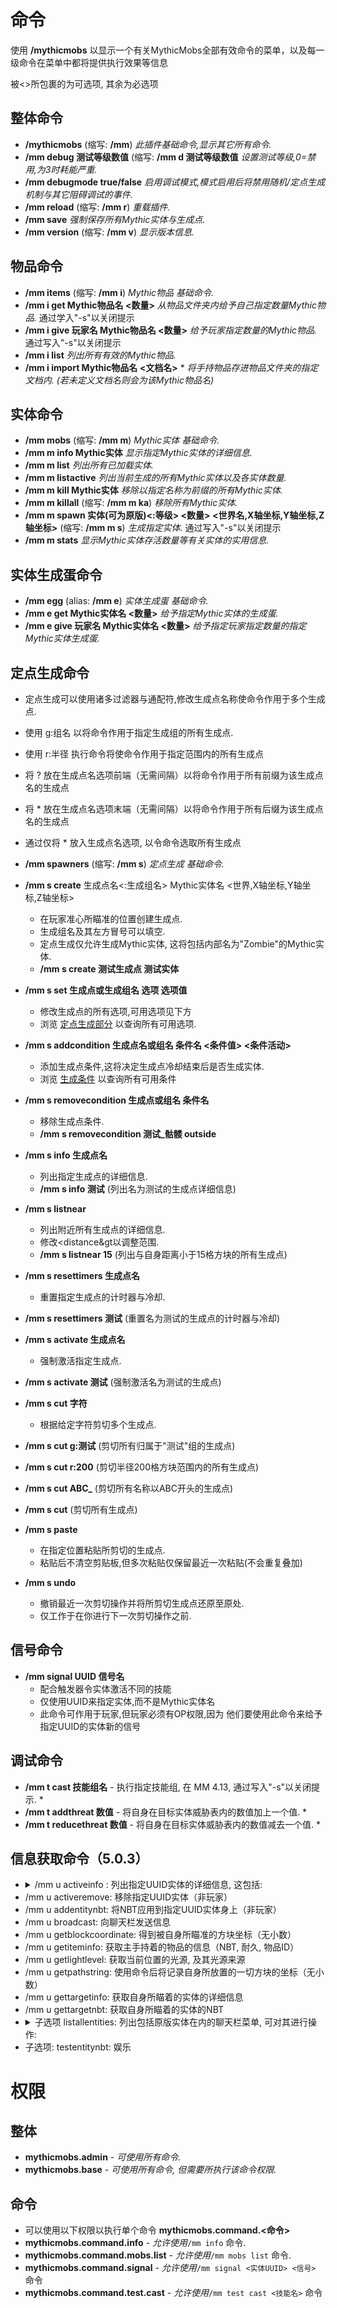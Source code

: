 # 命令

使用 **/mythicmobs** 以显示一个有关MythicMobs全部有效命令的菜单，以及每一级命令在菜单中都将提供执行效果等信息

被<>所包裹的为可选项, 其余为必选项

## 整体命令

* **/mythicmobs** (缩写: **/mm**) _此插件基础命令,显示其它所有命令._
* **/mm debug 测试等级数值** (缩写: **/mm d 测试等级数值** _设置测试等级,0=禁用,为3时耗能严重._
* **/mm debugmode true/false** _启用调试模式,模式启用后将禁用随机/定点生成机制与其它阻碍调试的事件._
* **/mm reload** (缩写: **/mm r**) _重载插件._
* **/mm save** _强制保存所有Mythic实体与生成点._
* **/mm version** (缩写: **/mm v**) _显示版本信息._

## 物品命令

* **/mm items** (缩写: **/mm i**) _Mythic物品 基础命令._
* **/mm i get Mythic物品名 <数量>** _从物品文件夹内给予自己指定数量Mythic物品._ 通过学入"-s"以关闭提示
* **/mm i give 玩家名 Mythic物品名 <数量>** _给予玩家指定数量的Mythic物品._ 通过写入"-s"以关闭提示
* **/mm i list** _列出所有有效的Mythic物品._
* **/mm i import Mythic物品名 <文档名>** \* _将手持物品存进物品文件夹的指定文档内. (若未定义文档名则会为该Mythic物品名)_

## 实体命令

* **/mm mobs** (缩写: **/mm m**) _Mythic实体 基础命令._
* **/mm m info Mythic实体** _显示指定Mythic实体的详细信息._
* **/mm m list** _列出所有已加载实体._
* **/mm m listactive** _列出当前生成的所有Mythic实体以及各实体数量._
* **/mm m kill Mythic实体**  _移除以指定名称为前缀的所有Mythic实体._
* **/mm m killall** (缩写: **/mm m ka**) _移除所有Mythic实体._
* **/mm m spawn 实体(可为原版)<:等级> <数量> <世界名,X轴坐标,Y轴坐标,Z轴坐标>** (缩写: **/mm m s**) _生成指定实体._ 通过写入"-s"以关闭提示
* **/mm m stats** _显示Mythic实体存活数量等有关实体的实用信息._

## 实体生成蛋命令

* **/mm egg** (alias: **/mm e**) _实体生成蛋 基础命令._
* **/mm e get Mythic实体名 <数量>** _给予指定Mythic实体的生成蛋._
* **/mm e give 玩家名 Mythic实体名 <数量>** _给予指定玩家指定数量的指定Mythic实体生成蛋._

## 定点生成命令

* 定点生成可以使用诸多过滤器与通配符,修改生成点名称使命令作用于多个生成点.
* 使用 g:组名 以将命令作用于指定生成组的所有生成点.
* 使用 r:半径 执行命令将使命令作用于指定范围内的所有生成点
* 将 ? 放在生成点名选项前端（无需间隔）以将命令作用于所有前缀为该生成点名的生成点
* 将 * 放在生成点名选项末端（无需间隔）以将命令作用于所有后缀为该生成点名的生成点
* 通过仅将 * 放入生成点名选项, 以令命令选取所有生成点

* **/mm spawners** (缩写: **/mm s**) _定点生成 基础命令._
* **/mm s create** 生成点名<:生成组名> Mythic实体名 <世界,X轴坐标,Y轴坐标,Z轴坐标>
  * 在玩家准心所瞄准的位置创建生成点.
  * 生成组名及其左方冒号可以填空.
  * 定点生成仅允许生成Mythic实体, 这将包括内部名为"Zombie"的Mythic实体.
  * **/mm s create 测试生成点 测试实体**
* **/mm s set 生成点或生成组名 选项 选项值**
  * 修改生成点的所有选项,可用选项见下方
  * 浏览 [定点生成部分](%E5%AE%9A%E7%82%B9%E7%94%9F%E6%88%90) 以查询所有可用选项.
* **/mm s addcondition 生成点名或组名 条件名 <条件值> <条件活动>**
  * 添加生成点条件,这将决定生成点冷却结束后是否生成实体.
  * 浏览 [生成条件](%E5%AE%9A%E7%82%B9%E7%94%9F%E6%88%90/%E6%9D%A1%E4%BB%B6) 以查询所有可用条件
* **/mm s removecondition 生成点或组名 条件名**
  * 移除生成点条件.
  * **/mm s removecondition 测试_骷髅 outside**
* **/mm s info 生成点名**
  * 列出指定生成点的详细信息.
  * **/mm s info 测试** (列出名为测试的生成点详细信息)
* **/mm s listnear <distance>**
  * 列出附近所有生成点的详细信息.
  * 修改<distance&gt以调整范围.
  * **/mm s listnear 15** (列出与自身距离小于15格方块的所有生成点)
* **/mm s resettimers 生成点名**
  * 重置指定生成点的计时器与冷却.
* **/mm s resettimers 测试** (重置名为测试的生成点的计时器与冷却)
* **/mm s activate 生成点名**
  * 强制激活指定生成点.
* **/mm s activate 测试** (强制激活名为测试的生成点)
* **/mm s cut 字符**
  * 根据给定字符剪切多个生成点.
* **/mm s cut g:测试** (剪切所有归属于"测试"组的生成点)
* **/mm s cut r:200** (剪切半径200格方块范围内的所有生成点)
* **/mm s cut ABC_** (剪切所有名称以ABC开头的生成点)
* **/mm s cut** (剪切所有生成点)
* **/mm s paste**
  * 在指定位置粘贴所剪切的生成点.
  * 粘贴后不清空剪贴板,但多次粘贴仅保留最近一次粘贴(不会重复叠加)
* **/mm s undo**
  * 撤销最近一次剪切操作并将所剪切生成点还原至原处.
  * 仅工作于在你进行下一次剪切操作之前.

## 信号命令

* **/mm signal UUID 信号名**
  * 配合触发器令实体激活不同的技能
  * 仅使用UUID来指定实体,而不是Mythic实体名
  * 此命令可作用于玩家,但玩家必须有OP权限,因为 他们要使用此命令来给予指定UUID的实体新的信号

## 调试命令

* **/mm t cast 技能组名** - 执行指定技能组, 在 MM 4.13, 通过写入"-s"以关闭提示. *
* **/mm t addthreat 数值** - 将自身在目标实体威胁表内的数值加上一个值. *
* **/mm t reducethreat 数值** - 将自身在目标实体威胁表内的数值减去一个值. *

## 信息获取命令（5.0.3）

* <details><summary>/mm u activeinfo <UUID>: 列出指定UUID实体的详细信息, 这包括:</summary>
  * 实体的UUID（UUID）<br>
  * 实体是否为有效的Mythic实体（Is Active MythicMob）<br>
  * 实体是否处在虚空（Is In Void List）<br>
  * 实体种类（EntityType）<br>
  * 实体内部名（MythicType）<br>
  * 实体所处世界, 视角（yaw, pitch）, 具体坐标（精确到小数点后14位）（Location）<br>
  * 实体等级（Level）<br>
  * 实体最大生命（TypeHealth）<br>
  * 实体等级额外生命（+LevelHealth）<br>
  * 实体当前生命（TargetHealth）<br>
  * 实体近身攻击伤害上下限（TypeDamage -1to-1表示原版默认）<br>
  * 实体近身攻击伤害（TargetDamage -1表示原版默认）<br>
  * 实体等级所提供的技能威力（+LevelPower）<br>
  * 实体最大技能威力（TargetPower）<br>
  * 实体的主人（Owner）<br>
  * 实体当前所处姿势（Current Stance）<br>
  * 实体是否拥有重力（Has Gravity）<br>
  * 实体是否拥有AI（Has AI）<br>
  * 实体是否被栓绳栓住（Is Leashed）<br>
  * 实体是否被读取为已死亡实体（Is Marked as Dead）<br>
  * 实体是否被读取为有效的实体（Is Marked as Valid）<br>
  * 实体是否启用威胁表（Using ThreatTable）</details>
* /mm u activeremove: 移除指定UUID实体（非玩家）
* /mm u addentitynbt: 将NBT应用到指定UUID实体身上（非玩家）
* /mm u broadcast: 向聊天栏发送信息
* /mm u getblockcoordinate: 得到被自身所瞄准的方块坐标（无小数）
* /mm u getiteminfo: 获取主手持着的物品的信息（NBT, 耐久, 物品ID）
* /mm u getlightlevel: 获取当前位置的光源, 及其光源来源
* /mm u getpathstring: 使用命令后将记录自身所放置的一切方块的坐标（无小数）
* /mm u gettargetinfo: 获取自身所瞄着的实体的详细信息
* /mm u gettargetnbt: 获取自身所瞄着的实体的NBT
* <details><summary>子选项 listallentities: 列出包括原版实体在内的聊天栏菜单, 可对其进行操作:</summary>
  * TP: 传送到该实体
  * Info: 列出详细信息
  * D: 删除该实体（非玩家）
  * TPHERE: 传送实体到自身
* 子选项: testentitynbt: 娱乐

# 权限

## 整体

* **mythicmobs.admin** - _可使用所有命令._
* **mythicmobs.base** - _可使用所有命令, 但需要所执行该命令权限._

## 命令

* 可以使用以下权限以执行单个命令 **mythicmobs.command.<命令>**
* **mythicmobs.command.info** - _允许使用_`/mm info` 命令.
* **mythicmobs.command.mobs.list** - _允许使用_`/mm mobs list` 命令.
* **mythicmobs.command.signal** - _允许使用_`/mm signal <实体UUID> <信号>` 命令
* **mythicmobs.command.test.cast** - _允许使用_`/mm test cast <技能名>` 命令